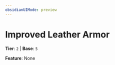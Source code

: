 ```yaml
---
obsidianUIMode: preview
---
```

# Improved Leather Armor

**Tier**: `2` | **Base**: `5`

**Feature**: None
